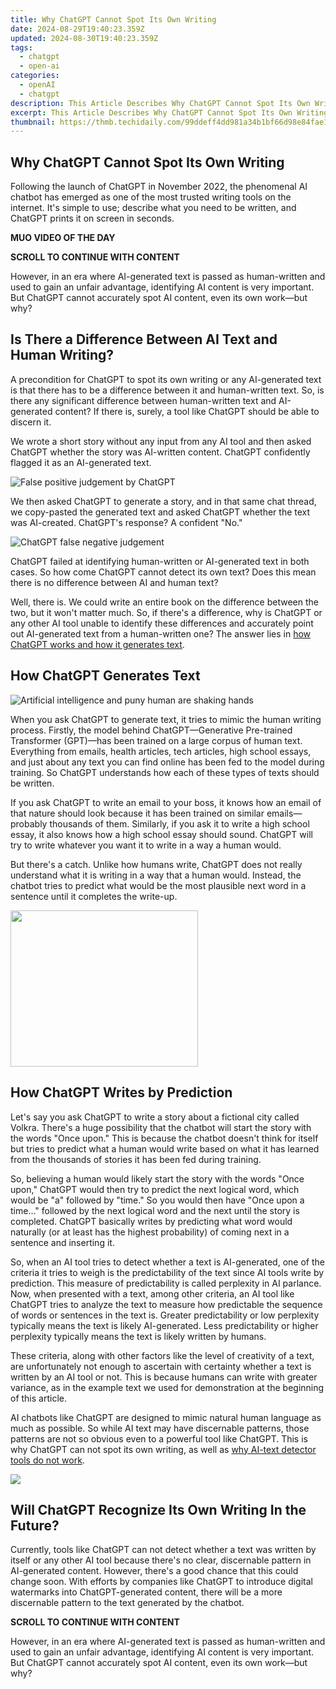 ```yaml
---
title: Why ChatGPT Cannot Spot Its Own Writing
date: 2024-08-29T19:40:23.359Z
updated: 2024-08-30T19:40:23.359Z
tags:
  - chatgpt
  - open-ai
categories:
  - openAI
  - chatgpt
description: This Article Describes Why ChatGPT Cannot Spot Its Own Writing
excerpt: This Article Describes Why ChatGPT Cannot Spot Its Own Writing
thumbnail: https://thmb.techidaily.com/99ddeff4dd981a34b1bf66d98e84fae1038add51e63fa5e698f7136621990952.jpg
---
```


## Why ChatGPT Cannot Spot Its Own Writing

 Following the launch of ChatGPT in November 2022, the phenomenal AI chatbot has emerged as one of the most trusted writing tools on the internet. It's simple to use; describe what you need to be written, and ChatGPT prints it on screen in seconds.

**MUO VIDEO OF THE DAY**

**SCROLL TO CONTINUE WITH CONTENT**

 However, in an era where AI-generated text is passed as human-written and used to gain an unfair advantage, identifying AI content is very important. But ChatGPT cannot accurately spot AI content, even its own work—but why?

## Is There a Difference Between AI Text and Human Writing?

 A precondition for ChatGPT to spot its own writing or any AI-generated text is that there has to be a difference between it and human-written text. So, is there any significant difference between human-written text and AI-generated content? If there is, surely, a tool like ChatGPT should be able to discern it.

 We wrote a short story without any input from any AI tool and then asked ChatGPT whether the story was AI-written content. ChatGPT confidently flagged it as an AI-generated text.

![False positive judgement by ChatGPT](https://static1.makeuseofimages.com/wordpress/wp-content/uploads/2023/06/false-positive-judgement-by-chatgpt.jpg)

 We then asked ChatGPT to generate a story, and in that same chat thread, we copy-pasted the generated text and asked ChatGPT whether the text was AI-created. ChatGPT's response? A confident "No."

![ChatGPT false negative judgement](https://static1.makeuseofimages.com/wordpress/wp-content/uploads/2023/06/chatgpt-false-negative-judgement.jpg)

 ChatGPT failed at identifying human-written or AI-generated text in both cases. So how come ChatGPT cannot detect its own text? Does this mean there is no difference between AI and human text?

 Well, there is. We could write an entire book on the difference between the two, but it won't matter much. So, if there's a difference, why is ChatGPT or any other AI tool unable to identify these differences and accurately point out AI-generated text from a human-written one? The answer lies in [how ChatGPT works and how it generates text](http://www.makeuseof.com/how-does-chatgpt-work/).

## How ChatGPT Generates Text

![Artificial intelligence and puny human are shaking hands](https://static1.makeuseofimages.com/wordpress/wp-content/uploads/2023/03/the-power-of-ai.jpg)

 When you ask ChatGPT to generate text, it tries to mimic the human writing process. Firstly, the model behind ChatGPT—Generative Pre-trained Transformer (GPT)—has been trained on a large corpus of human text. Everything from emails, health articles, tech articles, high school essays, and just about any text you can find online has been fed to the model during training. So ChatGPT understands how each of these types of texts should be written.

 If you ask ChatGPT to write an email to your boss, it knows how an email of that nature should look because it has been trained on similar emails—probably thousands of them. Similarly, if you ask it to write a high school essay, it also knows how a high school essay should sound. ChatGPT will try to write whatever you want it to write in a way a human would.

 But there's a catch. Unlike how humans write, ChatGPT does not really understand what it is writing in a way that a human would. Instead, the chatbot tries to predict what would be the most plausible next word in a sentence until it completes the write-up.

<!-- affiliate ads begin -->
<a href="https://modlily.sjv.io/c/5597632/2072819/17059" target="_top" id="2072819"><img src="//a.impactradius-go.com/display-ad/17059-2072819" border="0" alt="" width="300" height="250"/></a><img height="0" width="0" src="https://imp.pxf.io/i/5597632/2072819/17059" style="position:absolute;visibility:hidden;" border="0" />
<!-- affiliate ads end -->
## How ChatGPT Writes by Prediction

 Let's say you ask ChatGPT to write a story about a fictional city called Volkra. There's a huge possibility that the chatbot will start the story with the words "Once upon." This is because the chatbot doesn't think for itself but tries to predict what a human would write based on what it has learned from the thousands of stories it has been fed during training.

 So, believing a human would likely start the story with the words "Once upon," ChatGPT would then try to predict the next logical word, which would be "a" followed by "time." So you would then have "Once upon a time..." followed by the next logical word and the next until the story is completed. ChatGPT basically writes by predicting what word would naturally (or at least has the highest probability) of coming next in a sentence and inserting it.

 So, when an AI tool tries to detect whether a text is AI-generated, one of the criteria it tries to weigh is the predictability of the text since AI tools write by prediction. This measure of predictability is called perplexity in AI parlance. Now, when presented with a text, among other criteria, an AI tool like ChatGPT tries to analyze the text to measure how predictable the sequence of words or sentences in the text is. Greater predictability or low perplexity typically means the text is likely AI-generated. Less predictability or higher perplexity typically means the text is likely written by humans.

 These criteria, along with other factors like the level of creativity of a text, are unfortunately not enough to ascertain with certainty whether a text is written by an AI tool or not. This is because humans can write with greater variance, as in the example text we used for demonstration at the beginning of this article.

 AI chatbots like ChatGPT are designed to mimic natural human language as much as possible. So while AI text may have discernable patterns, those patterns are not so obvious even to a powerful tool like ChatGPT. This is why ChatGPT can not spot its own writing, as well as [why AI-text detector tools do not work](https://www.makeuseof.com/ai-content-detectors-dont-work/).

<!-- affiliate ads begin -->
<a href="https://store.movavi.com/affiliate.php?ACCOUNT=MOVAVI&AFFILIATE=108875&PATH=https%3A%2F%2Fwww.movavi.com%3FAFFILIATE%3D108875%26RESOURCE%3DMovavi%2BVideo%2BConverter%2BBox"><img src="https://mcusercontent.com/0885a03ded3d480dca9287f12/images/8020c1dc-518e-3bdf-6e7b-e6d1bdf1597b.jpg" border="0"></a>
<!-- affiliate ads end -->
## Will ChatGPT Recognize Its Own Writing In the Future?

 Currently, tools like ChatGPT can not detect whether a text was written by itself or any other AI tool because there's no clear, discernable pattern in AI-generated content. However, there's a good chance that this could change soon. With efforts by companies like ChatGPT to introduce digital watermarks into ChatGPT-generated content, there will be a more discernable pattern to the text generated by the chatbot.

**SCROLL TO CONTINUE WITH CONTENT**

 However, in an era where AI-generated text is passed as human-written and used to gain an unfair advantage, identifying AI content is very important. But ChatGPT cannot accurately spot AI content, even its own work—but why?


<ins class="adsbygoogle"
     style="display:block"
     data-ad-format="autorelaxed"
     data-ad-client="ca-pub-7571918770474297"
     data-ad-slot="1223367746"></ins>



<ins class="adsbygoogle"
     style="display:block"
     data-ad-client="ca-pub-7571918770474297"
     data-ad-slot="8358498916"
     data-ad-format="auto"
     data-full-width-responsive="true"></ins>


